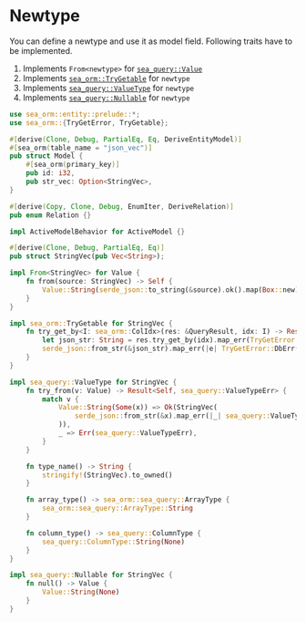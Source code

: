 # Newtype

You can define a newtype and use it as model field. Following traits have to be implemented.

1. Implements `From<newtype>` for [`sea_query::Value`](https://docs.rs/sea-query/*/sea_query/value/enum.Value.html)
2. Implements [`sea_orm::TryGetable`](https://docs.rs/sea-orm/*/sea_orm/trait.TryGetable.html) for `newtype`
3. Implements [`sea_query::ValueType`](https://docs.rs/sea-query/*/sea_query/value/trait.ValueType.html) for `newtype`
4. Implements [`sea_query::Nullable`](https://docs.rs/sea-query/*/sea_query/value/trait.Nullable.html) for `newtype`

```rust
use sea_orm::entity::prelude::*;
use sea_orm::{TryGetError, TryGetable};

#[derive(Clone, Debug, PartialEq, Eq, DeriveEntityModel)]
#[sea_orm(table_name = "json_vec")]
pub struct Model {
    #[sea_orm(primary_key)]
    pub id: i32,
    pub str_vec: Option<StringVec>,
}

#[derive(Copy, Clone, Debug, EnumIter, DeriveRelation)]
pub enum Relation {}

impl ActiveModelBehavior for ActiveModel {}

#[derive(Clone, Debug, PartialEq, Eq)]
pub struct StringVec(pub Vec<String>);

impl From<StringVec> for Value {
    fn from(source: StringVec) -> Self {
        Value::String(serde_json::to_string(&source).ok().map(Box::new))
    }
}

impl sea_orm::TryGetable for StringVec {
    fn try_get_by<I: sea_orm::ColIdx>(res: &QueryResult, idx: I) -> Result<Self, TryGetError> {
        let json_str: String = res.try_get_by(idx).map_err(TryGetError::DbErr)?;
        serde_json::from_str(&json_str).map_err(|e| TryGetError::DbErr(DbErr::Json(e.to_string())))
    }
}

impl sea_query::ValueType for StringVec {
    fn try_from(v: Value) -> Result<Self, sea_query::ValueTypeErr> {
        match v {
            Value::String(Some(x)) => Ok(StringVec(
                serde_json::from_str(&x).map_err(|_| sea_query::ValueTypeErr)?,
            )),
            _ => Err(sea_query::ValueTypeErr),
        }
    }

    fn type_name() -> String {
        stringify!(StringVec).to_owned()
    }

    fn array_type() -> sea_orm::sea_query::ArrayType {
        sea_orm::sea_query::ArrayType::String
    }

    fn column_type() -> sea_query::ColumnType {
        sea_query::ColumnType::String(None)
    }
}

impl sea_query::Nullable for StringVec {
    fn null() -> Value {
        Value::String(None)
    }
}
```